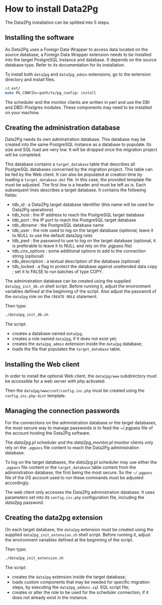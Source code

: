 # How to install Data2Pg

The Data2Pg installation can be splitted into 5 steps.

## Installing the software

As Data2Pg uses a Foreign Data Wrapper to access data located on the source database, a Foreign Data Wrapper extension needs to be installed into the target PostgreSQL instance and database. It depends on the source database type. Refer to its documentation for its installation.

To install both `data2pg` and `data2pg_admin` extensions, go to the extension directory and install files.

```sh
cd ext/
make PG_CONFIG=<path/to/pg_config> install
```

The scheduler and the monitor clients are written in perl and use the DBI and DBD::Postgres modules. These components may need to be installed on your machine.

## Creating the administration database

Data2Pg needs its own adminstration database. This database may be created into the same PostgreSQL instance as a database to populate. Its size and SQL load are very low. It will be dropped once the migration project will be completed.

This database contains a `target_database` table that describes all PostgreSQL databases concerned by the migration project. This table can be fed by the Web client. It can also be populated at creation time by loading a `target_database.dat` file. In this case, the provided template file must be adjusted. The first line is a header and must be left as is. Each subsequent lines describes a target database. It contains the following fields:

   * tdb_id : a Data2Pg target database identifier (this name will be used for Data2Pg operations)
   * tdb_host : the IP address to reach the PostgreSQL target database
   * tdb_port : the IP port to reach the PostgreSQL target database
   * tdb_dbname : the PostgreSQL database name
   * tdb_user : the role used to log on the target database (optional, leave it to NULL to use the default data2pg role)
   * tdb_pwd : the password to use to log on the target database (optional, it is preferable to leave it to NULL and rely on the .pgpass file)
   * tdb_cnx_options : some additional options to add to the connection string (optional)
   * tdb_description : a textual description of the database (optional)
   * tdb_locked : a flag to protect the database against unattended data copy ; set it to FALSE to run batches of type COPY.

The administration database can be created using the supplied `data2pg_init_db.sh` shell script. Before running it, adjust the environment variables defined at the beginning of the script. Also adjust the password of the `data2pg` role on the `CREATE ROLE` statement.

Then type:

```sh
./data2pg_init_db.sh
```

The script:

   * creates a database named `data2pg`;
   * creates a role named `data2pg`, if it does not exist yet;
   * creates the `data2pg_admin` extension inside the `data2pg` database;
   * loads the file that populates the `target_database` table.

## Installing the Web client

In order to install the optional Web client, the `data2pg/www` subdirectory must be accessible for a web server with php activated.

Then the `data2pg/www/conf/config.inc.php` must be created using the `config.inc.php-dist` template.

## Managing the connection passwords

For the connections on the administration database or the target databases, the most secure way to manage passwords is to feed the ~/.pgpass file of the account hosting the Data2Pg software.

The *data2pg.pl* scheduler and the *data2pg_monitor.pl* monitor clients only rely on the `.pgpass` file content to reach the Data2Pg administration database.

To log on the target databases, the *data2pg.pl* scheduler may use either the `.pgpass` file content or the `target_database` table content from the administration database, the first being the most secure. So the `~/.pgpass` file of the OS account used to run these commands must be adjusted accordingly.

The web client only accesses the Data2Pg administration database. It uses parameters set into its `config.inc.php` configuration file, including the *data2pg* password.

## Creating the data2pg extension

On each target database, the `data2pg` extension must be created using the supplied `data2pg_init_extension.sh` shell script. Before running it, adjust the environment variables defined at the beginning of the script.

Then type:

```sh
./data2pg_init_extension.sh
```

The script:

   * creates the `data2pg` extension inside the target database;
   * loads custom components that may be needed for specific migration steps, by executing the `data2pg_addons.sql` SQL script file;
   * creates or alter the role to be used for the scheduler connection, if it does not already exist in the instance.
